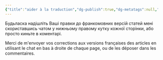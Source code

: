 ```yaml
---
{"title":"aider à la traduction","dg-publish":true,"dg-metatags":null,"dg-home":null,"permalink":"/aider-a-la-traduction/","dgPassFrontmatter":true,"noteIcon":""}
---
```


Будьласка надішліть Ваші правки до франкомовних версій статей мені скориставшись чатом у нижньому правому кутку кожної сторінки, або просто киньте в коментарі.

Merci de m'envoyer vos corrections aux versions françaises des articles en utilisant le chat en bas à droite de chaque page, ou de les déposer dans les commentaires.